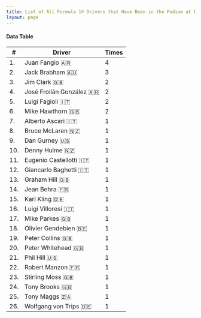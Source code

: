 ```yaml
---
title: List of All Formula 1® Drivers that Have Been in the Podium at Reims-Gueux
layout: page
---
```


<canvas id="chart" width="400" height="180"></canvas>
<script>
var data = {
    "datasets": [
        {
            "backgroundColor": "#f3a935",
            "borderColor": "#f68639",
            "borderWidth": 1,
            "data": [
                4.0,
                3.0,
                2.0,
                2.0,
                2.0,
                2.0,
                1.0,
                1.0,
                1.0,
                1.0,
                1.0,
                1.0,
                1.0,
                1.0,
                1.0,
                1.0,
                1.0,
                1.0,
                1.0,
                1.0,
                1.0,
                1.0,
                1.0,
                1.0,
                1.0,
                1.0
            ],
            "label": "Times"
        }
    ],
    "labels": [
        "Juan Fangio 🇦🇷",
        "Jack Brabham 🇦🇺",
        "Jim Clark 🇬🇧",
        "José Froilán González 🇦🇷",
        "Luigi Fagioli 🇮🇹",
        "Mike Hawthorn 🇬🇧",
        "Alberto Ascari 🇮🇹",
        "Bruce McLaren 🇳🇿",
        "Dan Gurney 🇺🇸",
        "Denny Hulme 🇳🇿",
        "Eugenio Castellotti 🇮🇹",
        "Giancarlo Baghetti 🇮🇹",
        "Graham Hill 🇬🇧",
        "Jean Behra 🇫🇷",
        "Karl Kling 🇩🇪",
        "Luigi Villoresi 🇮🇹",
        "Mike Parkes 🇬🇧",
        "Olivier Gendebien 🇧🇪",
        "Peter Collins 🇬🇧",
        "Peter Whitehead 🇬🇧",
        "Phil Hill 🇺🇸",
        "Robert Manzon 🇫🇷",
        "Stirling Moss 🇬🇧",
        "Tony Brooks 🇬🇧",
        "Tony Maggs 🇿🇦",
        "Wolfgang von Trips 🇩🇪"
    ]
};
var options = {
  legend: {
    display: false
  },
  scales: {
    xAxes: [{
      ticks: {
        beginAtZero: true,
        maxRotation: 180
      }
    }],
    yAxes: [{
      ticks: {
        beginAtZero: true
      }
    }]
  }
};
new Chart("chart", {
    data: data,
    type: 'bar',
    options: options
});
</script>



#### Data Table

| # | Driver | Times |
|--|--|--|
| 1. | Juan Fangio 🇦🇷 | 4 |
| 2. | Jack Brabham 🇦🇺 | 3 |
| 3. | Jim Clark 🇬🇧 | 2 |
| 4. | José Froilán González 🇦🇷 | 2 |
| 5. | Luigi Fagioli 🇮🇹 | 2 |
| 6. | Mike Hawthorn 🇬🇧 | 2 |
| 7. | Alberto Ascari 🇮🇹 | 1 |
| 8. | Bruce McLaren 🇳🇿 | 1 |
| 9. | Dan Gurney 🇺🇸 | 1 |
| 10. | Denny Hulme 🇳🇿 | 1 |
| 11. | Eugenio Castellotti 🇮🇹 | 1 |
| 12. | Giancarlo Baghetti 🇮🇹 | 1 |
| 13. | Graham Hill 🇬🇧 | 1 |
| 14. | Jean Behra 🇫🇷 | 1 |
| 15. | Karl Kling 🇩🇪 | 1 |
| 16. | Luigi Villoresi 🇮🇹 | 1 |
| 17. | Mike Parkes 🇬🇧 | 1 |
| 18. | Olivier Gendebien 🇧🇪 | 1 |
| 19. | Peter Collins 🇬🇧 | 1 |
| 20. | Peter Whitehead 🇬🇧 | 1 |
| 21. | Phil Hill 🇺🇸 | 1 |
| 22. | Robert Manzon 🇫🇷 | 1 |
| 23. | Stirling Moss 🇬🇧 | 1 |
| 24. | Tony Brooks 🇬🇧 | 1 |
| 25. | Tony Maggs 🇿🇦 | 1 |
| 26. | Wolfgang von Trips 🇩🇪 | 1 |
